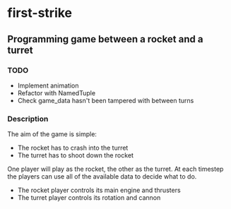 # first-strike
## Programming game between a rocket and a turret

### TODO
* Implement animation
* Refactor with NamedTuple
* Check game_data hasn't been tampered with between turns
### Description
The aim of the game is simple:
* The rocket has to crash into the turret
* The turret has to shoot down the rocket

One player will play as the rocket, the other as the turret.
At each timestep the players can use all of the available data
to decide what to do.
* The rocket player controls its main engine and thrusters
* The turret player controls its rotation and cannon

